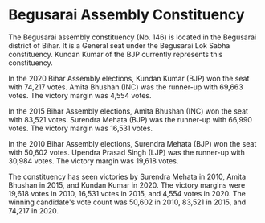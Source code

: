 # Begusarai Assembly Constituency

The Begusarai assembly constituency (No. 146) is located in the Begusarai district of Bihar. It is a General seat under the Begusarai Lok Sabha constituency. Kundan Kumar of the BJP currently represents this constituency.

In the 2020 Bihar Assembly elections, Kundan Kumar (BJP) won the seat with 74,217 votes. Amita Bhushan (INC) was the runner-up with 69,663 votes. The victory margin was 4,554 votes.

In the 2015 Bihar Assembly elections, Amita Bhushan (INC) won the seat with 83,521 votes. Surendra Mehata (BJP) was the runner-up with 66,990 votes. The victory margin was 16,531 votes.

In the 2010 Bihar Assembly elections, Surendra Mehata (BJP) won the seat with 50,602 votes. Upendra Prasad Singh (LJP) was the runner-up with 30,984 votes. The victory margin was 19,618 votes.

The constituency has seen victories by Surendra Mehata in 2010, Amita Bhushan in 2015, and Kundan Kumar in 2020. The victory margins were 19,618 votes in 2010, 16,531 votes in 2015, and 4,554 votes in 2020. The winning candidate's vote count was 50,602 in 2010, 83,521 in 2015, and 74,217 in 2020.
